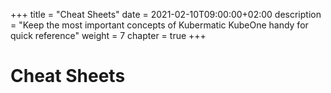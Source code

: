 +++
title = "Cheat Sheets"
date = 2021-02-10T09:00:00+02:00
description = "Keep the most important concepts of Kubermatic KubeOne handy for quick reference"
weight = 7
chapter = true
+++

# Cheat Sheets

